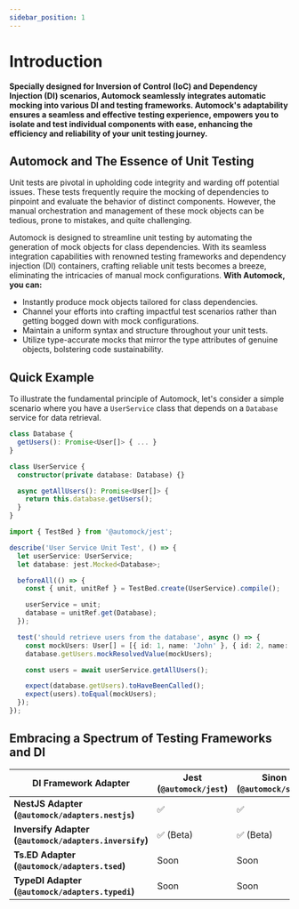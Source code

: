 ```yaml
---
sidebar_position: 1
---
```


# Introduction

**Specially designed for Inversion of Control (IoC) and Dependency Injection (DI) scenarios, Automock seamlessly
integrates automatic mocking into various DI and testing frameworks. Automock's adaptability ensures a seamless and
effective testing experience, empowers you to isolate and test individual components with ease, enhancing the efficiency
and reliability of your unit testing journey.**

## Automock and The Essence of Unit Testing

Unit tests are pivotal in upholding code integrity and warding off potential issues. These tests frequently require the
mocking of dependencies to pinpoint and evaluate the behavior of distinct components. However, the manual orchestration
and management of these mock objects can be tedious, prone to mistakes, and quite challenging.

Automock is designed to streamline unit testing by automating the generation of mock objects for class dependencies.
With its seamless integration capabilities with renowned testing frameworks and dependency injection (DI) containers,
crafting reliable unit tests becomes a breeze, eliminating the intricacies of manual mock configurations. **With
Automock, you can:**

- Instantly produce mock objects tailored for class dependencies.
- Channel your efforts into crafting impactful test scenarios rather than getting bogged down with mock configurations.
- Maintain a uniform syntax and structure throughout your unit tests.
- Utilize type-accurate mocks that mirror the type attributes of genuine objects, bolstering code sustainability.

## Quick Example

To illustrate the fundamental principle of Automock, let's consider a simple scenario where you have a `UserService`
class that depends on a `Database` service for data retrieval.

```typescript
class Database {
  getUsers(): Promise<User[]> { ... }
}

class UserService {
  constructor(private database: Database) {}

  async getAllUsers(): Promise<User[]> {
    return this.database.getUsers();
  }
}
```

```typescript
import { TestBed } from '@automock/jest';

describe('User Service Unit Test', () => {
  let userService: UserService;
  let database: jest.Mocked<Database>;

  beforeAll(() => {
    const { unit, unitRef } = TestBed.create(UserService).compile();

    userService = unit;
    database = unitRef.get(Database);
  });

  test('should retrieve users from the database', async () => {
    const mockUsers: User[] = [{ id: 1, name: 'John' }, { id: 2, name: 'Jane' }];
    database.getUsers.mockResolvedValue(mockUsers);

    const users = await userService.getAllUsers();

    expect(database.getUsers).toHaveBeenCalled();
    expect(users).toEqual(mockUsers);
  });
});
```

## Embracing a Spectrum of Testing Frameworks and DI

| **DI Framework Adapter**                               | **Jest (`@automock/jest`)** | **Sinon (`@automock/sinon`)** |
|--------------------------------------------------------|-----------------------------|-------------------------------|
| **NestJS Adapter (`@automock/adapters.nestjs`)**       | :white_check_mark:          | :white_check_mark:            |
| **Inversify Adapter (`@automock/adapters.inversify`)** | :white_check_mark: (Beta)   | :white_check_mark: (Beta)     |
| **Ts.ED Adapter (`@automock/adapters.tsed`)**          | Soon                        | Soon                          |
| **TypeDI Adapter (`@automock/adapters.typedi`)**       | Soon                        | Soon                          |
